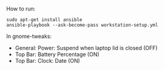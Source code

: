 
How to run:

```
sudo apt-get install ansible
ansible-playbook --ask-become-pass workstation-setup.yml
```

In gnome-tweaks:
* General: Power: Suspend when laptop lid is closed (OFF)
* Top Bar: Battery Percentage (ON)
* Top Bar: Clock: Date (ON)